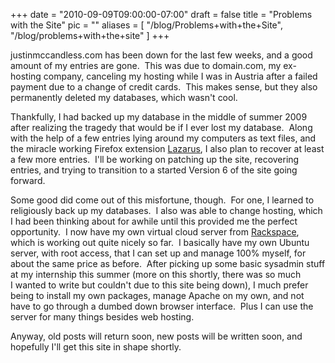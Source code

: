 
+++
date = "2010-09-09T09:00:00-07:00"
draft = false
title = "Problems with the Site"
pic = ""
aliases = [
  "/blog/Problems+with+the+Site",
  "/blog/problems+with+the+site"
]
+++

<p>justinmccandless.com has been down for the last few weeks, and a good  amount of my entries are gone.&nbsp; This was due to domain.com, my  ex-hosting company, canceling my hosting while I was in Austria after a  failed payment due to a change of credit cards.&nbsp; This makes sense, but  they also permanently deleted my databases, which wasn't cool.</p>
<p>Thankfully,  I had backed up my database in the middle of summer 2009 after  realizing the tragedy that would be if I ever lost my database.&nbsp; Along  with the help of a few entries lying around my computers as text files,  and the miracle working Firefox extension <a href="http://lazarus.interclue.com/">Lazarus</a>, I also plan to recover at least a few more entries.&nbsp;  I'll be working on patching up the site, recovering entries, and trying  to transition to a started Version 6 of the site going forward.</p>
<p>Some  good did come out of this misfortune, though.&nbsp; For one, I learned to  religiously back up my databases.&nbsp; I also was able to change hosting,  which I&nbsp;had been thinking about for awhile until this provided me the perfect opportunity.&nbsp; I now have my own virtual cloud server from <a href="http://rackspace.com/">Rackspace</a>,  which is working out quite nicely so far.&nbsp; I basically have my own  Ubuntu server, with root access, that I can set up and manage 100%  myself, for about the same price as before.&nbsp; After picking up some basic  sysadmin stuff at my internship this summer (more on this shortly,  there was so much I&nbsp;wanted to write but  couldn't due to this site being down), I much prefer being to install my  own packages, manage Apache on my own, and not have to go through a  dumbed down browser interface.&nbsp; Plus I can use the server for many  things besides web hosting.</p>
<p>Anyway, old posts will return soon, new posts will be written soon, and hopefully I'll get this site in shape shortly.</p>